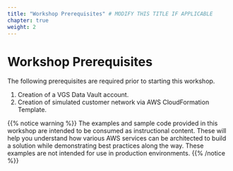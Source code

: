 ```yaml
---
title: "Workshop Prerequisites" # MODIFY THIS TITLE IF APPLICABLE
chapter: true
weight: 2
---
```


# Workshop Prerequisites <!-- MODIFY THIS HEADING -->

The following prerequisites are required prior to starting this workshop.

1) Creation of a VGS Data Vault account.
2) Creation of simulated customer network via AWS CloudFormation Template.


{{% notice warning %}}
The examples and sample code provided in this workshop are intended to be consumed as instructional content. These will help you understand how various AWS services can be architected to build a solution while demonstrating best practices along the way. These examples are not intended for use in production environments.
{{% /notice %}}
